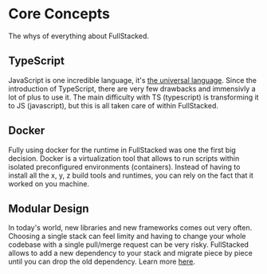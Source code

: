 # Core Concepts

The whys of everything about FullStacked.

## TypeScript

JavaScript is one incredible language, it's [the universal language](https://tinyclouds.org/javascript_containers#the-universal-scripting-language). Since the introduction of TypeScript, there are very few drawbacks and immensivly a lot of plus to use it. The main difficulty with TS (typescript) is transforming it to JS (javascript), but this is all taken care of within FullStacked.

## Docker

Fully using docker for the runtime in FullStacked was one the first big decision. Docker is a virtualization tool that allows to run scripts within isolated preconfigured environments (containers). Instead of having to install all the x, y, z build tools and runtimes, you can rely on the fact that it worked on you machine.

## Modular Design

In today's world, new libraries and new frameworks comes out very often. Choosing a single stack can feel limity and having to change your whole codebase with a single pull/merge request can be very risky. FullStacked allows to add a new dependency to your stack and migrate piece by piece until you can drop the old dependency. Learn more [here](../Create/Modular%20design.md).
